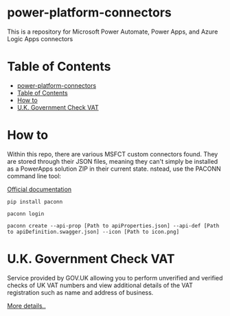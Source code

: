 # power-platform-connectors
This is a repository for Microsoft Power Automate, Power Apps, and Azure Logic Apps connectors

# Table of Contents

- [power-platform-connectors](#power-platform-connectors)
- [Table of Contents](#table-of-contents)
- [How to](#how-to)
- [U.K. Government Check VAT](#uk-government-check-vat)

# How to

Within this repo, there are various MSFCT custom connectors found.
They are stored through their JSON files, meaning they can't simply be installed as a PowerApps solution ZIP in their current state.
nstead, use the PACONN command line tool:

[Official documentation](https://docs.microsoft.com/en-us/connectors/custom-connectors/paconn-cli)

```
pip install paconn

paconn login

paconn create --api-prop [Path to apiProperties.json] --api-def [Path to apiDefinition.swagger.json] --icon [Path to icon.png]
```


# U.K. Government Check VAT

Service provided by GOV.UK allowing you to perform unverified and verified checks of UK VAT numbers and view additional details of the VAT registration such as name and address of business.

[More details..](U.K.%20Government%20Check%20VAT/readme.md)
